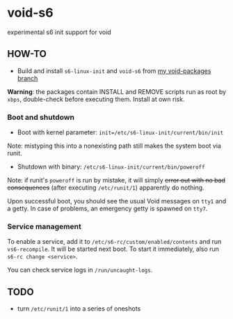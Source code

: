 # void-s6
experimental s6 init support for void

## HOW-TO

* Build and install `s6-linux-init` and `void-s6` from [my void-packages branch](https://github.com/st3r4g/void-packages/tree/void-s6)

**Warning**: the packages contain INSTALL and REMOVE scripts run as root by
`xbps`, double-check before executing them. Install at own risk.

### Boot and shutdown

* Boot with kernel parameter: `init=/etc/s6-linux-init/current/bin/init`

Note: mistyping this into a nonexisting path still makes the system boot via
runit.

* Shutdown with binary: `/etc/s6-linux-init/current/bin/poweroff`

Note: if runit's `poweroff` is run by mistake, it will simply ~~error out with
no bad consequences~~ (after executing `/etc/runit/1`) apparently do nothing.

Upon successful boot, you should see the usual Void messages on `tty1` and a
getty. In case of problems, an emergency getty is spawned on `tty7`.

### Service management

To enable a service, add it to `/etc/s6-rc/custom/enabled/contents` and run
`vs6-recompile`. It will be started next boot. To start it immediately, also
run `s6-rc change <service>`.

You can check service logs in `/run/uncaught-logs`.

## TODO

* turn `/etc/runit/1` into a series of oneshots

